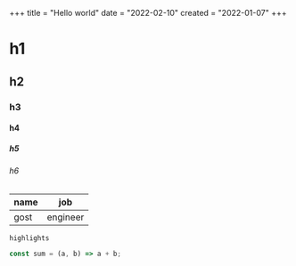 +++
title = "Hello world"
date = "2022-02-10"
created = "2022-01-07"
+++

# h1
## h2
### h3
#### h4
##### h5
###### h6

|name|job|
|---|---|
|gost|engineer|

`highlights`

```js
const sum = (a, b) => a + b;
```